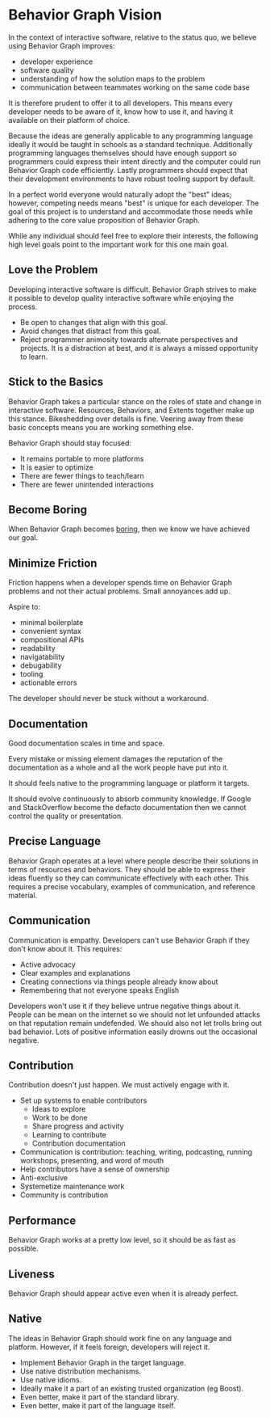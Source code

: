 # Behavior Graph Vision

In the context of interactive software, relative to the status quo, we believe using Behavior Graph improves:

* developer experience
* software quality
* understanding of how the solution maps to the problem
* communication between teammates working on the same code base

It is therefore prudent to offer it to all developers.
This means every developer needs to be aware of it, know how to use it, and having it available on their platform of choice.

Because the ideas are generally applicable to any programming language ideally it would be taught in schools as a standard technique. 
Additionally programming languages themselves should have enough support so programmers could express their intent directly and the computer could run Behavior Graph code efficiently.
Lastly programmers should expect that their development environments to have robust tooling support by default.

In a perfect world everyone would naturally adopt the "best" ideas; however, competing needs means "best" is unique for each developer.
The goal of this project is to understand and accommodate those needs while adhering to the core value proposition of Behavior Graph.

While any individual should feel free to explore their interests, the following high level goals point to the important work for this one main goal.

## Love the Problem

Developing interactive software is difficult.
Behavior Graph strives to make it possible to develop quality interactive software while enjoying the process.

* Be open to changes that align with this goal.
* Avoid changes that distract from this goal.
* Reject programmer animosity towards alternate perspectives and projects.
It is a distraction at best, and it is always a missed opportunity to learn.

## Stick to the Basics

Behavior Graph takes a particular stance on the roles of state and change in interactive software.
Resources, Behaviors, and Extents together make up this stance.
Bikeshedding over details is fine.
Veering away from these basic concepts means you are working something else.

Behavior Graph should stay focused:
* It remains portable to more platforms
* It is easier to optimize
* There are fewer things to teach/learn
* There are fewer unintended interactions

## Become Boring

When Behavior Graph becomes [boring](https://mcfunley.com/choose-boring-technology), then we know we have achieved our goal.

## Minimize Friction

Friction happens when a developer spends time on Behavior Graph problems and not their actual problems.
Small annoyances add up.

Aspire to:
* minimal boilerplate
* convenient syntax
* compositional APIs
* readability
* navigatability
* debugability
* tooling
* actionable errors

The developer should never be stuck without a workaround.

## Documentation

Good documentation scales in time and space.

Every mistake or missing element damages the reputation of the documentation as a whole and all the work people have put into it.

It should feels native to the programming language or platform it targets.

It should evolve continuously to absorb community knowledge.
If Google and StackOverflow become the defacto documentation then we cannot control the quality or presentation.

## Precise Language

Behavior Graph operates at a level where people describe their solutions in terms of resources and behaviors.
They should be able to express their ideas fluently so they can communicate effectively with each other.
This requires a precise vocabulary, examples of communication, and reference material.

## Communication

Communication is empathy.
Developers can't use Behavior Graph if they don't know about it.
This requires:

* Active advocacy
* Clear examples and explanations
* Creating connections via things people already know about
* Remembering that not everyone speaks English

Developers won't use it if they believe untrue negative things about it. 
People can be mean on the internet so we should not let unfounded attacks on that reputation remain undefended.
We should also not let trolls bring out bad behavior.
Lots of positive information easily drowns out the occasional negative.

## Contribution

Contribution doesn't just happen.
We must actively engage with it.

* Set up systems to enable contributors
  * Ideas to explore
  * Work to be done
  * Share progress and activity
  * Learning to contribute
  * Contribution documentation
* Communication is contribution: teaching, writing, podcasting, running workshops, presenting, and word of mouth
* Help contributors have a sense of ownership
* Anti-exclusive
* Systemetize maintenance work
* Community is contribution

## Performance

Behavior Graph works at a pretty low level, so it should be as fast as possible.

## Liveness

Behavior Graph should appear active even when it is already perfect.

## Native

The ideas in Behavior Graph should work fine on any language and platform.
However, if it feels foreign, developers will reject it.

* Implement Behavior Graph in the target language.
* Use native distribution mechanisms.
* Use native idioms.
* Ideally make it a part of an existing trusted organization (eg Boost).
* Even better, make it part of the standard library.
* Even better, make it part of the language itself.
